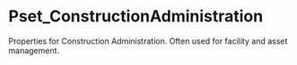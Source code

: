 # Pset_ConstructionAdministration

Properties for Construction Administration. Often used for facility and asset management.<!-- end of definition -->
